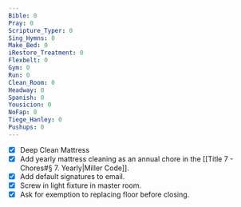 ```yaml
---
Bible: 0
Pray: 0
Scripture_Typer: 0
Sing_Hymns: 0
Make_Bed: 0
iRestore_Treatment: 0
Flexbelt: 0
Gym: 0
Run: 0
Clean_Room: 0
Headway: 0
Spanish: 0
Yousicion: 0
NoFap: 0
Tiege_Hanley: 0
Pushups: 0
---
```


- [x] Deep Clean Mattress
- [x] Add yearly mattress cleaning as an annual chore in the [[Title 7 - Chores#§ 7. Yearly|Miller Code]].
- [x] Add default signatures to email.
- [x] Screw in light fixture in master room.
- [x] Ask for exemption to replacing floor before closing.

